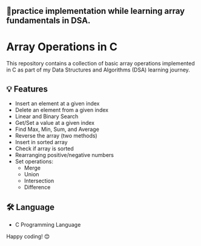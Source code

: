 ## 📌practice implementation while learning array fundamentals in DSA.
# Array Operations in C

This repository contains a collection of basic array operations implemented in C as part of my Data Structures and Algorithms (DSA) learning journey.

## 💡 Features
- Insert an element at a given index
- Delete an element from a given index
- Linear and Binary Search
- Get/Set a value at a given index
- Find Max, Min, Sum, and Average
- Reverse the array (two methods)
- Insert in sorted array
- Check if array is sorted
- Rearranging positive/negative numbers
- Set operations:
  - Merge
  - Union
  - Intersection
  - Difference

## 🛠 Language
- C Programming Language
  
Happy coding! 😊
